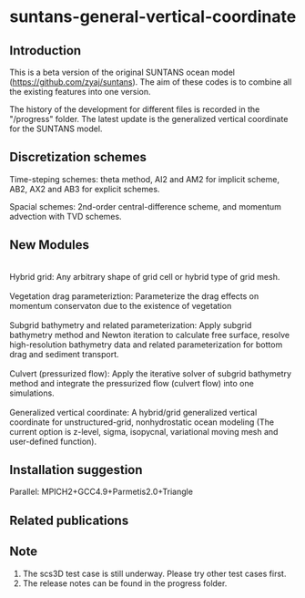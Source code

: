 # suntans-general-vertical-coordinate
## Introduction
This is a beta version of the original SUNTANS ocean model (https://github.com/zyaj/suntans). The aim of these codes is to combine all the existing features into one version. 

The history of the development for different files is recorded in the "/progress" folder. The latest update is the generalized vertical coordinate for the SUNTANS model. 

## Discretization schemes
Time-steping schemes: theta method, AI2 and AM2 for implicit scheme, AB2, AX2 and AB3 for explicit schemes.

Spacial schemes: 2nd-order central-difference scheme, and momentum advection with TVD schemes.

## New Modules
<br>Hybrid grid: Any arbitrary shape of grid cell or hybrid type of grid mesh.</br>
<br>Vegetation drag parameteriztion: Parameterize the drag effects on momentum conservaton due to the existence of vegetation</br>
<br>Subgrid bathymetry and related parameterization: Apply subgrid bathymetry method and Newton iteration to calculate free surface, resolve high-resolution bathymetry data and related parameterization for bottom drag and sediment transport.</br>
<br>Culvert (pressurized flow): Apply the iterative solver of subgrid bathymetry method and integrate the pressurized flow (culvert flow) into one simulations.</br>
<br>Generalized vertical coordinate: A hybrid/grid generalized vertical coordinate for unstructured-grid, nonhydrostatic ocean modeling (The current option is z-level, sigma, isopycnal, variational moving mesh and user-defined function).</br>

## Installation suggestion
Parallel: MPICH2+GCC4.9+Parmetis2.0+Triangle


## Related publications

## Note
1. The scs3D test case is still underway. Please try other test cases first.
2. The release notes can be found in the progress folder.

